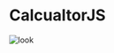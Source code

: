 # CalcualtorJS
![look](https://raw.githubusercontent.com/kubawich/CalcualtorJS/master/jak%20to%20wygl%C4%85da%20u%20mnie.png)
